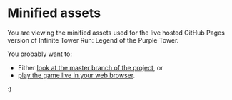 # Minified assets

You are viewing the minified assets used for the live hosted GitHub Pages
version of Infinite Tower Run: Legend of the Purple Tower.

You probably want to:

* Either [look at the master branch of the project](https://github.com/ctsrc/ITR-LotPT), or
* [play the game live in your web browser](https://www.infinite-tower.run/).

:)
